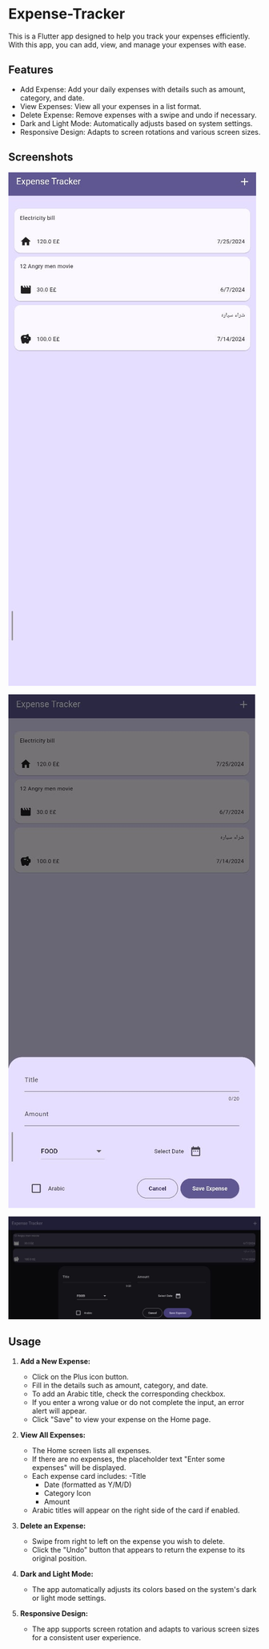 # Expense-Tracker
This is a Flutter app designed to help you track your expenses efficiently. With this app, you can add, view, and manage your expenses with ease.

## Features
- Add Expense: Add your daily expenses with details such as amount, category, and date.
- View Expenses: View all your expenses in a list format.
- Delete Expense: Remove expenses with a swipe and undo if necessary.
- Dark and Light Mode: Automatically adjusts based on system settings.
- Responsive Design: Adapts to screen rotations and various screen sizes.

## Screenshots

![HomeScreen](screenshots/home_screen.png)

![AddScreen](screenshots/Add_screen.png)

![AlertScreen](screenshots/Orientation.png)

## Usage

1. **Add a New Expense:**
    - Click on the Plus icon button.
    - Fill in the details such as amount, category, and date.
    - To add an Arabic title, check the corresponding checkbox.
    - If you enter a wrong value or do not complete the input, an error alert will appear.
    - Click "Save" to view your expense on the Home page.

2. **View All Expenses:**

    - The Home screen lists all expenses.
    - If there are no expenses, the placeholder text "Enter some expenses" will be displayed.
    - Each expense card includes:
      -Title
      - Date (formatted as Y/M/D)
      - Category Icon
      - Amount
    - Arabic titles will appear on the right side of the card if enabled.

3. **Delete an Expense:**

    - Swipe from right to left on the expense you wish to delete.
    - Click the "Undo" button that appears to return the expense to its original position.

4. **Dark and Light Mode:**

    - The app automatically adjusts its colors based on the system's dark or light mode settings.

5. **Responsive Design:**

    - The app supports screen rotation and adapts to various screen sizes for a consistent user experience.
